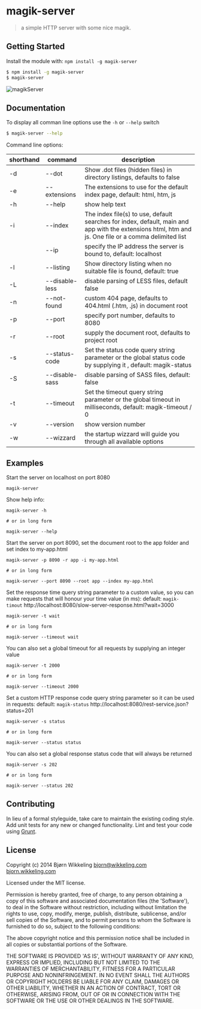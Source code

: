 # magik-server

> a simple HTTP server with some nice magik.


## Getting Started

Install the module with: `npm install -g magik-server`

```sh
$ npm install -g magik-server
$ magik-server
```

![magikServer](http://s22.postimg.org/kde5c9mcx/magik_Server.png)

## Documentation
To display all comman line options use the `-h` or `--help` switch

```sh
$ magik-server --help
```

Command line options:

| shorthand | command         | description
| --------- | --------------- | -------------------------------------------------------------------------- |
| -d        | --dot           | Show .dot files (hidden files) in directory listings, defaults to false    |
| -e        | --extensions    | The extensions to use for the default index page, default: html, htm, js   |
| -h        | --help          | show help text                                                             |
| -i        | --index         | The index file(s) to use, default searches for index, default, main and app with the extensions html, htm and js. One file or a comma delimited list |
|           | --ip            | specify the IP address the server is bound to, default: localhost          |
| -l        | --listing       | Show directory listing when no suitable file is found, default: true       |
| -L        | --disable-less  | disable parsing of LESS files, default false                               |
| -n        | --not-found     | custom 404 page, defaults to 404.html (.htm, .js) in document root         |
| -p        | --port          | specify port number, defaults to 8080                                      |
| -r        | --root          | supply the document root, defaults to project root                         |
| -s        | --status-code   | Set the status code query string parameter or the global status code by supplying it , default: magik-status |
| -S        | --disable-sass  | disable parsing of SASS files, default: false                              |
| -t        | --timeout       | Set the timeout query string parameter or the global timeout in milliseconds, default: magik-timeout / 0 |
| -v        | --version       | show version number                                                        |
| -w        | --wizzard       | the startup wizzard will guide you through all available options           |


## Examples

Start the server on localhost on port 8080

```shell
magik-server
```
<!--
Start the server using a wizzard to set all available options:

```shell
magik-server -w

# or in long form

magik-server --wizzard
```
-->

Show help info:

```shell
magik-server -h

# or in long form

magik-server --help
```

Start the server on port 8090, set the document root to the app folder and set index to my-app.html

```shell
magik-server -p 8090 -r app -i my-app.html

# or in long form

magik-server --port 8090 --root app --index my-app.html
```

Set the response time query string parameter to a custom value, so you can make
requests that will honour your time value (in ms):
default: `magik-timout`
http://localhost:8080/slow-server-response.html?wait=3000

```shell
magik-server -t wait

# or in long form

magik-server --timeout wait
```

You can also set a global timeout for all requests by supplying an integer value

```shell
magik-server -t 2000

# or in long form

magik-server --timeout 2000
```

Set a custom HTTP response code query string parameter so it can be used in requests:
default: `magik-status`
http://localhost:8080/rest-service.json?status=201

```shell
magik-server -s status

# or in long form

magik-server --status status
```

You can also set a global response status code that will always be returned

```shell
magik-server -s 202

# or in long form

magik-server --status 202
```

## Contributing

In lieu of a formal styleguide, take care to maintain the existing coding style.
Add unit tests for any new or changed functionality. Lint and test your code using [Grunt](http://gruntjs.com).


## License

Copyright (c) 2014 Bjørn Wikkeling <bjorn@wikkeling.com>
[bjorn.wikkeling.com](http://bjorn.wikkeling.com/)

Licensed under the MIT license.

Permission is hereby granted, free of charge, to any person obtaining a copy of this software and associated documentation files (the 'Software'), to deal in the Software without restriction, including without limitation the rights to use, copy, modify, merge, publish, distribute, sublicense, and/or sell copies of the Software, and to permit persons to whom the Software is furnished to do so, subject to the following conditions:

The above copyright notice and this permission notice shall be included in all copies or substantial portions of the Software.

THE SOFTWARE IS PROVIDED 'AS IS', WITHOUT WARRANTY OF ANY KIND, EXPRESS OR IMPLIED, INCLUDING BUT NOT LIMITED TO THE WARRANTIES OF MERCHANTABILITY, FITNESS FOR A PARTICULAR PURPOSE AND NONINFRINGEMENT. IN NO EVENT SHALL THE AUTHORS OR COPYRIGHT HOLDERS BE LIABLE FOR ANY CLAIM, DAMAGES OR OTHER LIABILITY, WHETHER IN AN ACTION OF CONTRACT, TORT OR OTHERWISE, ARISING FROM, OUT OF OR IN CONNECTION WITH THE SOFTWARE OR THE USE OR OTHER DEALINGS IN THE SOFTWARE.
